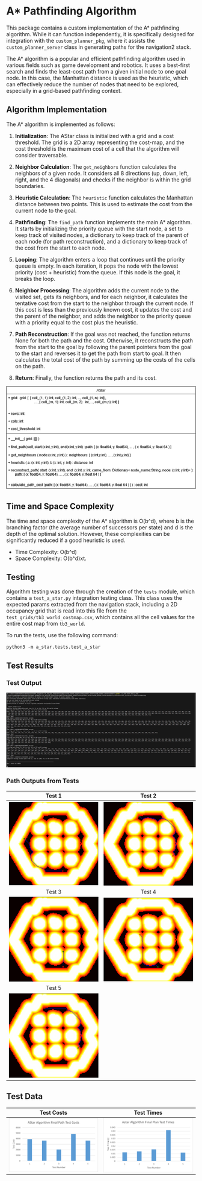 # A* Pathfinding Algorithm

This package contains a custom implementation of the A* pathfinding algorithm. While it can function independently, it is specifically designed for integration with the `custom_planner_pkg`, where it assists the `custom_planner_server` class in generating paths for the navigation2 stack.

The A* algorithm is a popular and efficient pathfinding algorithm used in various fields such as game development and robotics. It uses a best-first search and finds the least-cost path from a given initial node to one goal node. In this case, the Manhattan distance is used as the heuristic, which can effectively reduce the number of nodes that need to be explored, especially in a grid-based pathfinding context.


## Algorithm Implementation

The A* algorithm is implemented as follows:

1. **Initialization**: The AStar class is initialized with a grid and a cost threshold. The grid is a 2D array representing the cost-map, and the cost threshold is the maximum cost of a cell that the algorithm will consider traversable.

2. **Neighbor Calculation**: The `get_neighbors` function calculates the neighbors of a given node. It considers all 8 directions (up, down, left, right, and the 4 diagonals) and checks if the neighbor is within the grid boundaries.

3. **Heuristic Calculation**: The `heuristic` function calculates the Manhattan distance between two points. This is used to estimate the cost from the current node to the goal.

4. **Pathfinding**: The `find_path` function implements the main A* algorithm. It starts by initializing the priority queue with the start node, a set to keep track of visited nodes, a dictionary to keep track of the parent of each node (for path reconstruction), and a dictionary to keep track of the cost from the start to each node.

5. **Looping**: The algorithm enters a loop that continues until the priority queue is empty. In each iteration, it pops the node with the lowest priority (cost + heuristic) from the queue. If this node is the goal, it breaks the loop.

6. **Neighbor Processing**: The algorithm adds the current node to the visited set, gets its neighbors, and for each neighbor, it calculates the tentative cost from the start to the neighbor through the current node. If this cost is less than the previously known cost, it updates the cost and the parent of the neighbor, and adds the neighbor to the priority queue with a priority equal to the cost plus the heuristic.

7. **Path Reconstruction**: If the goal was not reached, the function returns None for both the path and the cost. Otherwise, it reconstructs the path from the start to the goal by following the parent pointers from the goal to the start and reverses it to get the path from start to goal. It then calculates the total cost of the path by summing up the costs of the cells on the path.

8. **Return**: Finally, the function returns the path and its cost.

![UML Diagram](./readme_resources/uml_light.png)

## Time and Space Complexity

The time and space complexity of the A* algorithm is O(b^d), where b is the branching factor (the average number of successors per state) and d is the depth of the optimal solution. However, these complexities can be significantly reduced if a good heuristic is used.

- Time Complexity: O(b^d)
- Space Complexity: O(b^d)xt.

## Testing

Algorithm testing was done through the creation of the `tests` module, which contains a `test_a_star.py` integration testing class. This class uses the expected params extracted from the navigation stack, including a 2D occupancy grid that is read into this file from the `test_grids/tb3_world_costmap.csv`, which contains all the cell values for the entire cost map from `tb3_world`.

To run the tests, use the following command:

```shell
python3 -m a_star.tests.test_a_star 
```
## Test Results

### Test Output
![Test Output](./readme_resources/test_output.png)

### Path Outputs from Tests

| Test 1 | Test 2 |
|:------:|:------:|
| ![Test 1](./tests/test_data/test_paths/test1.png) | ![Test 2](./tests/test_data/test_paths/test2.png) |
| Test 3 | Test 4 |
| ![Test 3](./tests/test_data/test_paths/test3.png) | ![Test 4](./tests/test_data/test_paths/test4.png) |
| Test 5 |
| ![Test 5](./tests/test_data/test_paths/test5.png) |

## Test Data

| Test Costs | Test Times |
|:----------:|:----------:|
| ![Test Costs](./readme_resources/AStar%20Algorithm%20Final%20Path%20Test%20Costs.png) | ![Test Times](./readme_resources/AStar%20Algorithm%20Final%20Plan%20Test%20Times.png) |
